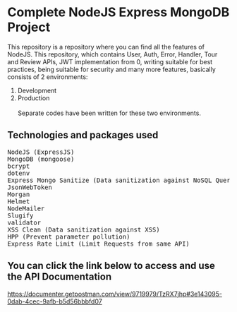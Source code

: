 # Complete NodeJS Express MongoDB Project

This repository is a repository where you can find all the features of NodeJS. This repository, which contains User, Auth, Error, Handler, Tour and Review APIs, JWT implementation from 0, writing suitable for best practices, being suitable for security and many more features, basically consists of 2 environments:
1. Development </br>
2. Production </br> </br>
Separate codes have been written for these two environments. </br>
## Technologies and packages used
<pre>
NodeJS (ExpressJS)
MongoDB (mongoose)
bcrypt
dotenv
Express Mongo Sanitize (Data sanitization against NoSQL Query Injection)
JsonWebToken
Morgan
Helmet
NodeMailer
Slugify
validator
XSS Clean (Data sanitization against XSS)
HPP (Prevent parameter pollution)
Express Rate Limit (Limit Requests from same API)
</pre>

## You can click the link below to access and use the API Documentation
https://documenter.getpostman.com/view/9719979/TzRX7jhp#3e143095-0dab-4cec-9afb-b5d56bbbfd07
